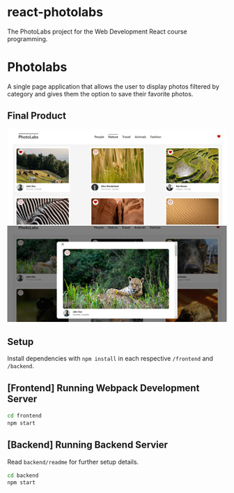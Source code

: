 # react-photolabs
The PhotoLabs project for the Web Development React course programming.

# Photolabs
A single page application that allows the user to display photos filtered by category and gives them the option to save their favorite photos.

## Final Product

!["Screenshot of Home page"](docs/homepage.png)
!["Screenshot of Modal View"](docs/modal.png)

## Setup

Install dependencies with `npm install` in each respective `/frontend` and `/backend`.

## [Frontend] Running Webpack Development Server

```sh
cd frontend
npm start
```

## [Backend] Running Backend Servier

Read `backend/readme` for further setup details.

```sh
cd backend
npm start
```
